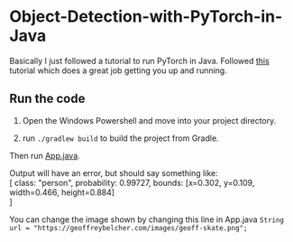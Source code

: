 # Object-Detection-with-PyTorch-in-Java

Basically I just followed a tutorial to run PyTorch in Java. Followed [this](https://towardsdatascience.com/implement-object-detection-with-pytorch-in-java-in-5-minutes-c3ba5769e7aa) tutorial which does a great job getting you up and running.

## Run the code
1. Open the Windows Powershell and move into your project directory. 

2. run `./gradlew build` to build the project from Gradle.

Then run [App.java](https://github.com/yeoffrey/Object-Detection-with-PyTorch-in-Java/blob/master/src/main/java/com/geoffreybelcher/app/App.java).

Output will have an error, but should say something like:  
[
	class: "person", probability: 0.99727, bounds: [x=0.302, y=0.109, width=0.466, height=0.884]  
]

You can change the image shown by changing this line in App.java
`String url = "https://geoffreybelcher.com/images/geoff-skate.png";`
